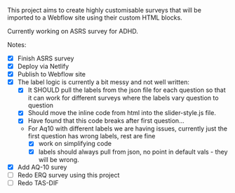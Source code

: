 This project aims to create highly customisable surveys that will be imported to a Webflow site using their custom HTML blocks.

Currently working on ASRS survey for ADHD.


Notes:
- [x] Finish ASRS survey
- [x] Deploy via Netlify
- [x] Publish to Webflow site
- [x] The label logic is currently a bit messy and not well written:
    - [x] It SHOULD pull the labels from the json file for each question so that it can work for different surveys where the labels vary question to question
    - [x] Should move the inline code from html into the slider-style.js file.
    - [x] Have found that this code breaks after first question...
    - For Aq10 with different labels we are having issues, currently just the first question has wrong labels, rest are fine
        - [x] work on simplifying code
        - [x] labels should always pull from json, no point in default vals - they will be wrong.
- [x] Add AQ-10 surey
- [ ] Redo ERQ survey using this project
- [ ] Redo TAS-DIF